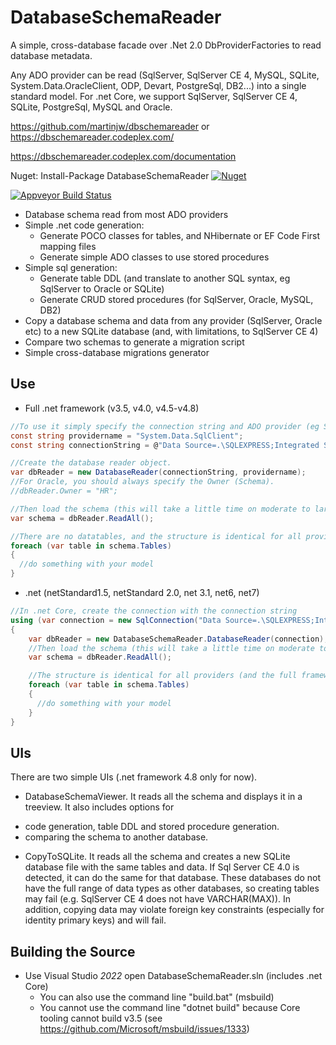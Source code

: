 ﻿# DatabaseSchemaReader

A simple, cross-database facade over .Net 2.0 DbProviderFactories to read database metadata.

Any ADO provider can be read  (SqlServer, SqlServer CE 4, MySQL, SQLite, System.Data.OracleClient, ODP, Devart, PostgreSql, DB2...) into a single standard model. For .net Core, we support SqlServer, SqlServer CE 4, SQLite, PostgreSql, MySQL and Oracle.

https://github.com/martinjw/dbschemareader or https://dbschemareader.codeplex.com/

https://dbschemareader.codeplex.com/documentation

Nuget: Install-Package DatabaseSchemaReader [![Nuget](https://img.shields.io/nuget/v/DatabaseSchemaReader.svg) ](https://www.nuget.org/packages/DatabaseSchemaReader/)

[![Appveyor Build Status](https://ci.appveyor.com/api/projects/status/github/martinjw/dbschemareader?svg=true)](https://ci.appveyor.com/project/martinjw/dbschemareader)

* Database schema read from most ADO providers
* Simple .net code generation:
  * Generate POCO classes for tables, and NHibernate or EF Code First mapping files
  * Generate simple ADO classes to use stored procedures
* Simple sql generation:
  * Generate table DDL (and translate to another SQL syntax, eg SqlServer to Oracle or SQLite)
  * Generate CRUD stored procedures (for SqlServer, Oracle, MySQL, DB2)
* Copy a database schema and data from any provider (SqlServer, Oracle etc) to a new SQLite database (and, with limitations, to SqlServer CE 4)
* Compare two schemas to generate a migration script
* Simple cross-database migrations generator

## Use

* Full .net framework (v3.5, v4.0, v4.5-v4.8)
```C#
//To use it simply specify the connection string and ADO provider (eg System.Data,SqlClient or System.Data.OracleClient)
const string providername = "System.Data.SqlClient";
const string connectionString = @"Data Source=.\SQLEXPRESS;Integrated Security=true;Initial Catalog=Northwind";

//Create the database reader object.
var dbReader = new DatabaseReader(connectionString, providername);
//For Oracle, you should always specify the Owner (Schema).
//dbReader.Owner = "HR";

//Then load the schema (this will take a little time on moderate to large database structures)
var schema = dbReader.ReadAll();

//There are no datatables, and the structure is identical for all providers.
foreach (var table in schema.Tables)
{
  //do something with your model
}
```
* .net (netStandard1.5, netStandard 2.0, net 3.1, net6, net7)
```C#
//In .net Core, create the connection with the connection string
using (var connection = new SqlConnection("Data Source=.\SQLEXPRESS;Integrated Security=true;Initial Catalog=Northwind"))
{
    var dbReader = new DatabaseSchemaReader.DatabaseReader(connection);
    //Then load the schema (this will take a little time on moderate to large database structures)
    var schema = dbReader.ReadAll();

    //The structure is identical for all providers (and the full framework).
    foreach (var table in schema.Tables)
    {
      //do something with your model
    }
}
```
## UIs

There are two simple UIs (.net framework 4.8 only for now).

* DatabaseSchemaViewer. It reads all the schema and displays it in a treeview. It also includes options for
 - code generation, table DDL and stored procedure generation.
 - comparing the schema to another database.

* CopyToSQLite. It reads all the schema and creates a new SQLite database file with the same tables and data. If Sql Server CE 4.0 is detected, it can do the same for that database. These databases do not have the full range of data types as other databases, so creating tables may fail (e.g. SqlServer CE 4 does not have VARCHAR(MAX)). In addition, copying data may violate foreign key constraints (especially for identity primary keys) and will fail.

## Building the Source

* Use Visual Studio *2022* open DatabaseSchemaReader.sln (includes .net Core)
  * You can also use the command line "build.bat" (msbuild)
  * You cannot use the command line "dotnet build" because Core tooling cannot build v3.5 (see https://github.com/Microsoft/msbuild/issues/1333)



